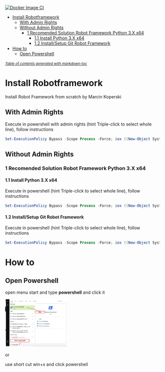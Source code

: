 [![Docker Image CI](https://github.com/IlfirinPL/robot-install/actions/workflows/docker-image.yml/badge.svg)](https://github.com/IlfirinPL/robot-install/actions/workflows/docker-image.yml)

- [Install Robotframework](#install-robotframework)
  * [With Admin Rights](#with-admin-rights)
  * [Without Admin Rights](#without-admin-rights)
    + [1 Recomended Solution Robot Framework Python 3.X  x64](#1-recomended-solution-robot-framework-python-3x--x64)
      - [1.1 Install Python 3.X x64](#11-install-python-3x-x64)
      - [1.2 Install/Setup Git Robot Framework](#12-install-setup-git-robot-framework)
- [How to](#how-to)
  * [Open Powershell](#open-powershell)

<small><i><a href='http://ecotrust-canada.github.io/markdown-toc/'>Table of contents generated with markdown-toc</a></i></small>


# Install Robotframework 
Install Robot Framework from scratch by Marcin Koperski

## With Admin Rights
Execute in powershell with admin rights (hint  Triple-click to select whole line), follow instructions
```powershell
Set-ExecutionPolicy Bypass -Scope Process -Force; iex ((New-Object System.Net.WebClient).DownloadString('https://raw.githubusercontent.com/IlfirinPL/robot-install/master/install-admin.ps1'))

```

## Without Admin Rights
### 1 Recomended Solution Robot Framework Python 3.X  x64
#### 1.1 Install Python 3.X x64
Execute in powershell (hint  Triple-click to select whole line), follow instructions
```powershell
Set-ExecutionPolicy Bypass -Scope Process -Force; iex ((New-Object System.Net.WebClient).DownloadString('https://raw.githubusercontent.com/IlfirinPL/robot-install/master/scripts/python-downlad-install.ps1'))
```



#### 1.2 Install/Setup Git Robot Framework
Execute in powershell (hint  Triple-click to select whole line), follow instructions
```powershell
Set-ExecutionPolicy Bypass -Scope Process -Force; iex ((New-Object System.Net.WebClient).DownloadString('https://raw.githubusercontent.com/IlfirinPL/robot-install/master/install-no-admin.ps1'))

```

# How to 
## Open Powershell

open menu start and type **powershell** and click it

<img src="https://github.com/IlfirinPL/robot-install/raw/master/img/powershell.png" width="200">

or

use short cut win+x and click powershell
